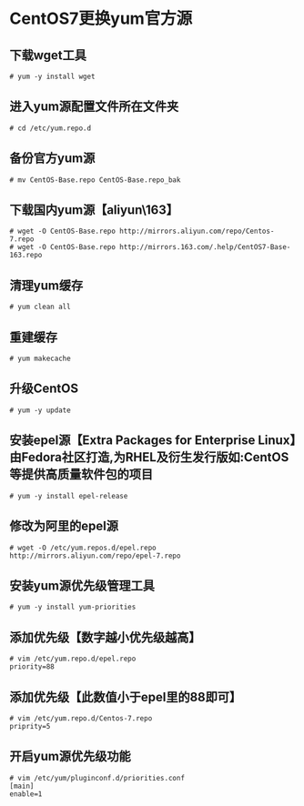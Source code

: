 # CentOS7更换yum官方源
## 下载wget工具
```
# yum -y install wget
```
## 进入yum源配置文件所在文件夹
```
# cd /etc/yum.repo.d
```
## 备份官方yum源
```
# mv CentOS-Base.repo CentOS-Base.repo_bak
```
## 下载国内yum源【aliyun\163】
```
# wget -O CentOS-Base.repo http://mirrors.aliyun.com/repo/Centos-7.repo
# wget -O CentOS-Base.repo http://mirrors.163.com/.help/CentOS7-Base-163.repo
```
## 清理yum缓存
```
# yum clean all
```
## 重建缓存
```
# yum makecache
```
## 升级CentOS
```
# yum -y update
```

## 安装epel源【Extra Packages for Enterprise Linux】由Fedora社区打造,为RHEL及衍生发行版如:CentOS等提供高质量软件包的项目
```
# yum -y install epel-release
```
## 修改为阿里的epel源
```
# wget -O /etc/yum.repos.d/epel.repo http://mirrors.aliyun.com/repo/epel-7.repo
```
## 安装yum源优先级管理工具
```
# yum -y install yum-priorities
```
## 添加优先级【数字越小优先级越高】
```
# vim /etc/yum.repo.d/epel.repo
priority=88
```
## 添加优先级【此数值小于epel里的88即可】
```
# vim /etc/yum.repo.d/Centos-7.repo
priprity=5
```
## 开启yum源优先级功能
```
# vim /etc/yum/pluginconf.d/priorities.conf
[main]
enable=1
```
